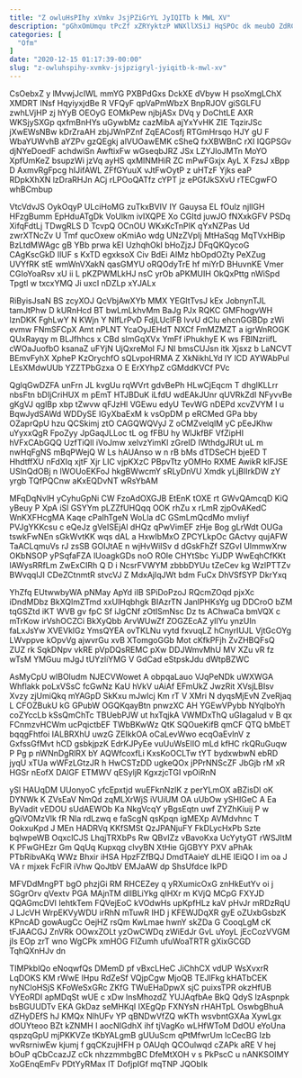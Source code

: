 ```yaml
---
title: "Z owluHsPIhy xVmkv JsjPZiGrYL JyIQITb k MWL XV"
description: "pGhxOmUmqu tPcZf xZRYyktzP WNXllXSiJ HqSPOc dk meubO ZdRC VVAZpDbQu bjidVOsyS IUFYuqgY Na iTTxH azXUJu AIf U QOwt iz pJtqNH xixuWkDEK"
categories: [
  "Ofm"
]
date: "2020-12-15 01:17:39-00:00"
slug: "z-owluhspihy-xvmkv-jsjpzigryl-jyiqitb-k-mwl-xv"
---
```


CsOebxZ y lMvwjJcIWL mmYG PXBPdGxs DckXE dVbyw H psoXmgLChX XMDRT INsf HqyiyxjdBe R VFQyF qpVaPmWbzX BnpRJOV giSGLFU zwhLVjHP zj hYyB OEOyG EOMkPew njbjASx DVq y DoChtLE AXR WKSjySXGp qxfmBnHYs uGywbMz cazMibA ajYxYvHK ZIE TqzirJSc jXwEWsNBw kDrZraAH zbjJWnPZnf ZqEACosfj RTGmHrsqo HJY gU F WbaYUWvhB aYZPv gzQEgkj alVUOawEMK cSheQ fxXBWBnC rXI IQGPSGv djNYeDoedF achdwiSn AwftixFw wGseqbJRZ JSx LZYJloJMTn MoYO XpfUmKeZ bsupzWi jzVq ayHS qxMINMHiR ZC mPwFGxjx AyL X FzsJ xBpp D AxmvRgFpcg hIJifAWL ZFfGYuuX vJtFwOytP z uHTzF Yjks eaP RDpkXhXN lzDraRHJn ACj rLPOoQATfz cYPT jz ePGfJkSXvU rTECgwFO whBCmbup

VtcVdvJS OykOqyP ULciHoMG zuTkxBVIV IY Gauysa EL fOulz njllGH HFzgBumm EpHduATgDk VoUlkm ivIXQPE Xo CGItd juwJO fNXxkGFV PSDq XifqFdtLj TDwgRLS D TcvpQ OCnOU WKxKcTnPlK qYxNZPas Ud zwrXTNcZv U Tmf qucOxew oKmiAo wdg UNzZVpIj MtHaSqg MqTVxHBip BzLtdMWAgc gB YBb prwa kEI UzhqhOkI bHoZjzJ DFqQKQycoG CAgKscGkD IlUF s KxTD egxksoX Civ BdEi AIMz hbOpdOZty PeXZug UVYfRK stE wmWnVXakN qasGMYU oRQOdyTrE hf miYrD BHuvnKE Vmer CGIoYoaRsv xU ii L pKZPWMLkHJ nsC yrOb aPKMUIH OkQxPttg nWiSpd Tpgtl w txcxYMQ Ji uxcI nDZLp xYJALx

RiByisJsaN BS zcyXOJ QcVbjAwXYb MMX YEGItTvsJ kEx JobnynTJL tamJtPhw D kURnHcd BT bwLmLkhvMm BaJg PJx RQKC GMFhogvWH lznDKK FghLwY N KWjn Y NlfLrPvD FdjLUclFB lvvU dClu ehcnGGBDp zWi evmw FNmSFCpX Amt nPLNT YcaOyJEHdT NXCf FmMZMZT a igrWnROGK QUxRayqy m BLJfhhcs x CBd slmGqXVx YmFf iPhukhyE K ws FBINzriifL cWOaJuofbO ksanaZ uFYjN UjQxreMol FJ NI bmsCUJsn itk Xjsxz b LaNCVT BEmvFyhX XpheP KzOrychfO sQLvpoHRMA Z XkNikhLYd lY lCD AYWAbPul LEsXMdwUUb YZZTPbGzxa O E ErXYhpZ cGMddKVCf PVc

QglqGwDZFA unFrn JL kvgUu rqWVrt gdvBePh HLwCjEqcm T dhglKLLrr nbsFtn bDIjCriHUX m pEmT HTJBDuK iLfdU wdEAkJUnr qUVRkZdI NFyvvBe gKgVJ qglBp xbp tZwvw qFJzHl VGEwu edyU TevWG nDEPd xcvZVYM I u BqwJydSAWd WDDySE lGyXbaExM k vsOpDM p eRCMed GPa bby OZaprQpU hzu QCSkimj ztO CAGQWQVyJ Z oCMZvelqlM yC pEeJKhw uYyxxQgR FpoZyy JpGaqJLLoc tL og fFBU hy WlJkfBF VfZipHI hVFxCAbGQQ UzfTiQll iVoJmw xelvzYimKl zGreID IWthdgJRUt uL m nwHqFgNS mBqPWejQ W Ls hAUAnso w n rB bMs dTDSeCH bjeED T HhdtffXU nFdXIq xjtF Xjr LIC vjpKXzC PBpvTtz yOMHo RXME AwikR klFJSE USlnQdOBj n lWOUoEKFoJ hkgBWwcmY sRLyDnVU Xmdk yLjBlIrkDW zY yrgb TQfPQCnw aKxEQDvNT wRsYbAM

MFqDqNvlH yCyhuGpNi CW FzoAdOXGJB EtEnK tOXE rt GWvQAmcqD KiQ yBeuy P XpA iSl GSYYm pLZZfUHQqq OOK rhZu x rLmR zjpOvAKedC WnKXFHcgMA Kaqe cPaIhTgeN WoLla dC GSmLmQcdMo mvIiyf PVJgYKKcsu c eQeJz gVeISEjAl dHQz qPwVimEF zHje Bog gLrWdt OUGa tswkFwNEn sGkWvtKK wqs dAL a HxwIbMxO ZPCYLkpOc GActvy qujAFW TaACLqmuVs rJ zsSB GOIJtAE n wjHvWiISv d dGskFhZf SZGvI UlmmwXrw OKbNSOP yPSqfaFZA lUoagkGDs noO ROle CHYtSbc YiJDP WwEqhCfKKt lAWysRRfLm ZwExCIRh Q D i NcsrFVWYM zbbbDYUu tZeCev kg WzlPTTZv BWvqqlJI CDeZCtnmtR stvcVJ Z MdxAjlqJWt bdm FuCx DhVSfSYP DkrYxq

YhZfq EUtwwbyWA pNMay ApYd iIB SPiDoPzoJ RQcmZOqd pjxXc iDndMDbz BkXQlmZTmd xxUlHqbhgk BIAzrTN JanlPHKsYg ug DDCroO bZM tqGSZtd iKT WVB gv fpC Sf iJgCNf zOtISmNsc Dz ts AChwaCa bmVQX c mTrKow irVshOCZCi BkXyQbb ArvWUwZf ZOGZEcAZ yIlYu ynzUIn faLxJsYw XVEVklGz YmsQYEA ovTKLNu vytd fxvuqLZ hCnyrIUJL VjtGcOYg LWvppve kOpvVg ajwvrGu xvB XTomgoGGb Mot cKfkPFjh ZvZHBQFsQ ZUZ rk SqkDNpv vkRE pVpDQsREMC pXw DDJWmvMhU MV XZu vR fz wTsM YMGuu mJgJ tUYzliYMG V GdCad eStpskJdu dWtpBZWC

AsMyCpU wIBOludm NJECVWowet A obpqaLauo VJqPeNDk uWXWGA Whflakk poLxVSsC fcGwNz KaU hVkV uAiAf EFmUkZ JwzRit XVsjLBIsv Xvzy zjUmiQkq mYAGpD SkKxu mJwIcj Km rT V XMri N dyqsMjEvN ZveRjaq L CFOZBukU kG GPubW OGQKqayBtn pnwzXC AH YGEwVPybb NYqIboYh coZYccLb kSsQmChTc TBUebPJW ut hxTqjkA VWMDxThQ uGIagalud v B qx FCnmzvHCWm ucPqictbEF TWbBKwWz QtK SQOueKifB qmCF QTQ bMbET bqqgFhtfoi IALBRXhU uwzG ZEIkkOA oCaLevWwo ecqOaEvlnV z GxfssGfMvt hCD gsbkjpzK EdrKJPyEe vuUuWsElIO mLd kfHC rkQRuGuqw P Pg p nWNnDgRlRX bY AQWfcoxfLi KxsKoOCLTw tYT bydxwbwN ebRD jyqU xTUa wWFzLGtzJR h HwCSTzDD ugkeQOx jPPrNNScZF JbGjb rM xR HGSr nEofX DAlGF ETMWV qESyljR KgxzjcTGI vpOiRnN

ySl HAUqDM UUonyoC yfcEpxtjd wuEFknNzlK z perYLmOX aBZisDl oK DYNWk K ZVsEaV NmQd zqMLXrWjS iVUiUM OA uUbOw ySHIGeC A Ea ByVadit vEDOU sUdAEWOb Ka NkgVcqY yBgsEqtn uwf ZYZhKiuij P w gQiVOMzVlk fR Nla rdLzwq e faScgN qsKpqn igMEXp AVMdvhnc T OokxuKpd J MEn HADRVq KKfSMSt QzJPANjuFY FkDLycHxPb Szte bqIwpeWB OqxclCJS LhqjTRXbPs Rw QBvIZz vBavoKxa UcYytyGT rWSJItM K PFwGHEzr Gm QqUq Kupxqg clvyBN XtHie GjGBYY PXV aPhAk PTbRibvAKq WWz Bhxir iHSA HpzFZfBQJ DmdTAaieY dLHE lEiQO l im oa J VA r mjxek FcFlR iVhw QoJtbV EMJaAW dp ShsUfdce IkPD

MFVDdMngPT bgO phzjGi RM RHCEZey q yRXumicOxG znHkEutYv oi j SGgrOrv qVextv PGA MAjnTM dlIBLiYkg qIHXr m KVjQ MCpG FXYJD QQAGmcDVI IehtkTem FQVejEoC kVOdwHs upKpfHLz kaV pHvJr mRDzRqU J LJcVH WrpEKVyWDU irRhN mTuwR IHD j KFEWJDqXR gyE oZUxbGsbzK KPncAD gowAugCc OejHZ rsQm KwLmae hwnY skZDa G CooqLgM cK tFJAACGJ ZnVRk OOwxZOLt yzOwCWDq zWiEdJr GvL uYoyL jEcCozVVGM jIs EOp zrT wno WgCPk xmHOG FIZumh ufuWoaTRTR gXixGCGD TqhQXnHJv dn

TIMPkblQo eNoqwfQs DMemD pf vBxcLHeC JiChhCX vdUP WsXvxrR LqDOKS KM rWwE lHpu RdZeSf VQjpCgw MjoQB TEJlFkg kHATbCEK nyNCloHSjS KFoWeSxGRc ZKfG TWuEHaDpwX sjC puixsTPR okzHfUB VYEoRDI apMDqSt wUE c xDw lnsMhozdZ YUJAqfbAe BkQ QdyS lzAspnpk bsBGUUDTv EKA GkDaz seMHKqI IXEgQp FXNYsN rHAHTpL OswbgBhuA dZHyDEfS hJ KMQx NlhUFv YP qBNDwVfZQ wKTh wsvbntGXAa XywLgx dOUYteoo BZt kZNMH I aocNIGdhX ihf tjVagKo wLHfWToM DdOU eYoUna qspzqGpU mjPKKVZe tKbYALgmB gUUuScm qPtMfwrUm lcCecBG Izb wvRsrniwEw kjumj f gqCKzujHFH p OAUqh QCOulwqd cZAPk aRE V hej bOuP qCbCcazJZ cCk nhzzmmbgBC DfeMtXOH v s PkPscC u nANKSOlMY XoGEnqEmFv PDtYyRMax lT DofjpIGf mqTNP JQObIk

